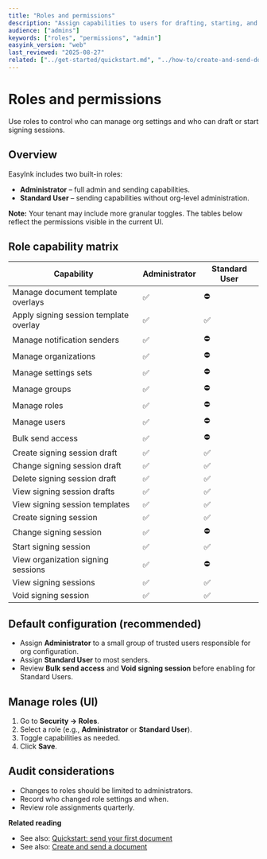```yaml
---
title: "Roles and permissions"
description: "Assign capabilities to users for drafting, starting, and administering signing sessions."
audience: ["admins"]
keywords: ["roles", "permissions", "admin"]
easyink_version: "web"
last_reviewed: "2025-08-27"
related: ["../get-started/quickstart.md", "../how-to/create-and-send-document.md"]
---
```


# Roles and permissions

Use roles to control who can manage org settings and who can draft or start signing sessions.

## Overview
EasyInk includes two built-in roles:
- **Administrator** – full admin and sending capabilities.
- **Standard User** – sending capabilities without org-level administration.

**Note:** Your tenant may include more granular toggles. The tables below reflect the permissions visible in the current UI.

## Role capability matrix

| Capability | Administrator | Standard User |
|---|---|---|
| Manage document template overlays | ✅ | ⛔ |
| Apply signing session template overlay | ✅ | ✅ |
| Manage notification senders | ✅ | ⛔ |
| Manage organizations | ✅ | ⛔ |
| Manage settings sets | ✅ | ⛔ |
| Manage groups | ✅ | ⛔ |
| Manage roles | ✅ | ⛔ |
| Manage users | ✅ | ⛔ |
| Bulk send access | ✅ | ⛔ |
| Create signing session draft | ✅ | ✅ |
| Change signing session draft | ✅ | ✅ |
| Delete signing session draft | ✅ | ✅ |
| View signing session drafts | ✅ | ✅ |
| View signing session templates | ✅ | ✅ |
| Create signing session | ✅ | ✅ |
| Change signing session | ✅ | ⛔ |
| Start signing session | ✅ | ✅ |
| View organization signing sessions | ✅ | ⛔ |
| View signing sessions | ✅ | ✅ |
| Void signing session | ✅ | ✅ |


## Default configuration (recommended)
- Assign **Administrator** to a small group of trusted users responsible for org configuration.
- Assign **Standard User** to most senders.
- Review **Bulk send access** and **Void signing session** before enabling for Standard Users.

## Manage roles (UI)
1. Go to **Security → Roles**.
2. Select a role (e.g., **Administrator** or **Standard User**).
3. Toggle capabilities as needed.
4. Click **Save**.

## Audit considerations
- Changes to roles should be limited to administrators.
- Record who changed role settings and when.
- Review role assignments quarterly.

**Related reading**
- See also: [Quickstart: send your first document](../get-started/quickstart.md)  
- See also: [Create and send a document](../how-to/create-and-send-document.md)

